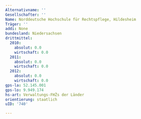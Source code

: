 ```yaml
---
Alternativname: ''
Gesellschafter: ''
Name: Norddeutsche Hochschule für Rechtspflege, Hildesheim
Träger: ''
addi: None
bundesland: Niedersachsen
drittmittel:
  2010:
    absolut: 0.0
    wirtschaft: 0.0
  2011:
    absolut: 0.0
    wirtschaft: 0.0
  2012:
    absolut: 0.0
    wirtschaft: 0.0
gps-la: 52.145.001
gps-lo: 9.949.174
hs-art: Verwaltungs-FHŽs der Länder
orientierung: staatlich
uID: '740'

---
```


